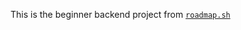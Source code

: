 This is the beginner backend project from [`roadmap.sh`](https://roadmap.sh/projects/expense-tracker)
